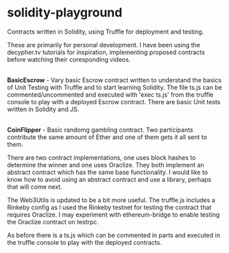# solidity-playground

Contracts written in Solidity, using Truffle for deployment and testing. 

These are primarily for personal development. I have been using the decypher.tv tutorials for inspiration, implementing proposed contracts before watching their coresponding videos.

<br><b>BasicEscrow</b> - Vary basic Escrow contract written to understand the basics of Unit Testing with Truffle and to start learning Solidity. The file ts.js can be commented/uncommented and executed with 'exec ts.js' from the truffle console to play with a deployed Escrow contract. There are basic Unit tests written in Solidity and JS.

<br><b>CoinFlipper</b> - Basic randomg gambling contract. Two participants contribute the same amount of Ether and one of them gets it all sent to them. 

There are two contract implementations, one uses block hashes to determine the winner and one uses Oraclize. They both implement an abstract contract which has the same base functionality. I would like to know how to avoid using an abstract contract and use a library, perhaps that will come next.

The Web3Utils is updated to be a bit more useful. The truffle.js includes a Rinkeby config as I used the Rinkeby testnet for testing the contract that requires Oraclize. I may experiment with ethereum-bridge to enable testing the Oraclize contract on testrpc.

As before there is a ts.js which can be commented in parts and executed in the truffle console to play with the deployed contracts.
